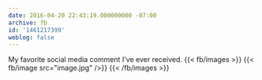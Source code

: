 ```yaml
---
date: 2016-04-20 22:43:19.000000000 -07:00
archive: fb
id: '1461217399'
weblog: false
---
```


My favorite social media comment I've ever received.
{{< fb/images >}}
{{< fb/image src="image.jpg" />}}
{{< /fb/images >}}
